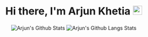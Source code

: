 <div align="center">
   <h1>Hi there, I'm Arjun Khetia  <img src="https://media.giphy.com/media/hvRJCLFzcasrR4ia7z/giphy.gif" width="25px"> </h1>
</div>
<div align="center">
   <img src="https://github-readme-stats.vercel.app/api?username=arjunkhetia&show_icons=true" align="center" alt="Arjun's Github Stats" />
   <img src="https://github-readme-stats.vercel.app/api/top-langs/?username=arjunkhetia&langs_count=10" align="center" alt="Arjun's Github Langs Stats" />
</div>